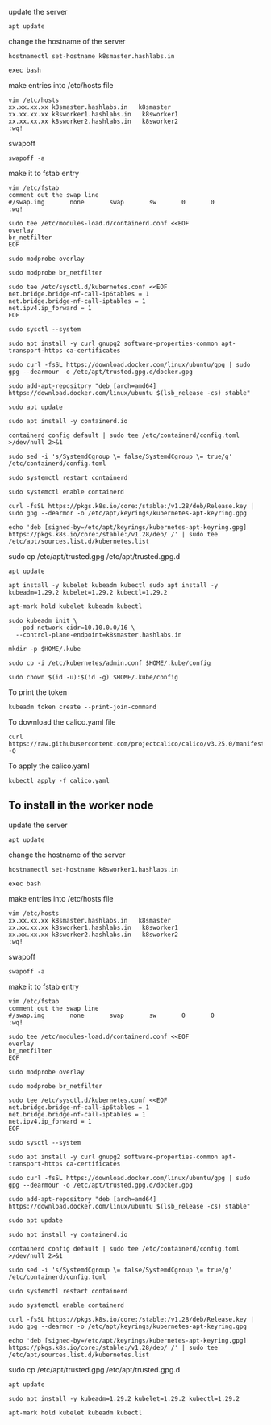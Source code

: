 update the server
```
apt update
```
change the hostname of the server
```
hostnamectl set-hostname k8smaster.hashlabs.in
```
```
exec bash
```
make entries into /etc/hosts file
```
vim /etc/hosts
xx.xx.xx.xx	k8smaster.hashlabs.in	k8smaster
xx.xx.xx.xx	k8sworker1.hashlabs.in	 k8sworker1
xx.xx.xx.xx	k8sworker2.hashlabs.in	 k8sworker2
:wq!
```
swapoff
```
swapoff -a
```
make it to fstab entry
```
vim /etc/fstab
comment out the swap line
#/swap.img       none       swap       sw       0       0
:wq!
```
```
sudo tee /etc/modules-load.d/containerd.conf <<EOF
overlay
br_netfilter
EOF
```
```
sudo modprobe overlay
```
```
sudo modprobe br_netfilter
```
```
sudo tee /etc/sysctl.d/kubernetes.conf <<EOF
net.bridge.bridge-nf-call-ip6tables = 1
net.bridge.bridge-nf-call-iptables = 1
net.ipv4.ip_forward = 1
EOF
```
```
sudo sysctl --system
```
```
sudo apt install -y curl gnupg2 software-properties-common apt-transport-https ca-certificates
```
```
sudo curl -fsSL https://download.docker.com/linux/ubuntu/gpg | sudo gpg --dearmour -o /etc/apt/trusted.gpg.d/docker.gpg
```
```
sudo add-apt-repository "deb [arch=amd64] https://download.docker.com/linux/ubuntu $(lsb_release -cs) stable"
```
```
sudo apt update
```
```
sudo apt install -y containerd.io
```
```
containerd config default | sudo tee /etc/containerd/config.toml >/dev/null 2>&1
```
```
sudo sed -i 's/SystemdCgroup \= false/SystemdCgroup \= true/g' /etc/containerd/config.toml
```
```
sudo systemctl restart containerd
```
```
sudo systemctl enable containerd
```
```
curl -fsSL https://pkgs.k8s.io/core:/stable:/v1.28/deb/Release.key | sudo gpg --dearmor -o /etc/apt/keyrings/kubernetes-apt-keyring.gpg
```
```
echo 'deb [signed-by=/etc/apt/keyrings/kubernetes-apt-keyring.gpg] https://pkgs.k8s.io/core:/stable:/v1.28/deb/ /' | sudo tee /etc/apt/sources.list.d/kubernetes.list
```

sudo cp /etc/apt/trusted.gpg /etc/apt/trusted.gpg.d

```
apt update
```
```
apt install -y kubelet kubeadm kubectl sudo apt install -y kubeadm=1.29.2 kubelet=1.29.2 kubectl=1.29.2
```
```
apt-mark hold kubelet kubeadm kubectl
```
```
sudo kubeadm init \
  --pod-network-cidr=10.10.0.0/16 \
  --control-plane-endpoint=k8smaster.hashlabs.in
```
```  
mkdir -p $HOME/.kube
```
```
sudo cp -i /etc/kubernetes/admin.conf $HOME/.kube/config
```
```
sudo chown $(id -u):$(id -g) $HOME/.kube/config
```

To print the token
```	
kubeadm token create --print-join-command
```
To download the calico.yaml file
```
curl https://raw.githubusercontent.com/projectcalico/calico/v3.25.0/manifests/calico.yaml -O
```
To apply the calico.yaml
```
kubectl apply -f calico.yaml
```

## To install in the worker node

update the server
```
apt update
```
change the hostname of the server
```
hostnamectl set-hostname k8sworker1.hashlabs.in
```
```
exec bash
```
make entries into /etc/hosts file
```
vim /etc/hosts
xx.xx.xx.xx	k8smaster.hashlabs.in	k8smaster
xx.xx.xx.xx	k8sworker1.hashlabs.in	 k8sworker1
xx.xx.xx.xx	k8sworker2.hashlabs.in	 k8sworker2
:wq!
```
swapoff
```
swapoff -a
```
make it to fstab entry
```
vim /etc/fstab
comment out the swap line
#/swap.img       none       swap       sw       0       0
:wq!
```
```
sudo tee /etc/modules-load.d/containerd.conf <<EOF
overlay
br_netfilter
EOF
```
```
sudo modprobe overlay
```
```
sudo modprobe br_netfilter
```
```
sudo tee /etc/sysctl.d/kubernetes.conf <<EOF
net.bridge.bridge-nf-call-ip6tables = 1
net.bridge.bridge-nf-call-iptables = 1
net.ipv4.ip_forward = 1
EOF
```
```
sudo sysctl --system
```
```
sudo apt install -y curl gnupg2 software-properties-common apt-transport-https ca-certificates
```
```
sudo curl -fsSL https://download.docker.com/linux/ubuntu/gpg | sudo gpg --dearmour -o /etc/apt/trusted.gpg.d/docker.gpg
```
```
sudo add-apt-repository "deb [arch=amd64] https://download.docker.com/linux/ubuntu $(lsb_release -cs) stable"
```
```
sudo apt update
```
```
sudo apt install -y containerd.io
```
```
containerd config default | sudo tee /etc/containerd/config.toml >/dev/null 2>&1
```
```
sudo sed -i 's/SystemdCgroup \= false/SystemdCgroup \= true/g' /etc/containerd/config.toml
```
```
sudo systemctl restart containerd
```
```
sudo systemctl enable containerd
```
```
curl -fsSL https://pkgs.k8s.io/core:/stable:/v1.28/deb/Release.key | sudo gpg --dearmor -o /etc/apt/keyrings/kubernetes-apt-keyring.gpg
```
```
echo 'deb [signed-by=/etc/apt/keyrings/kubernetes-apt-keyring.gpg] https://pkgs.k8s.io/core:/stable:/v1.28/deb/ /' | sudo tee /etc/apt/sources.list.d/kubernetes.list
```

sudo cp /etc/apt/trusted.gpg /etc/apt/trusted.gpg.d

```
apt update
```
```
sudo apt install -y kubeadm=1.29.2 kubelet=1.29.2 kubectl=1.29.2
```
```
apt-mark hold kubelet kubeadm kubectl
